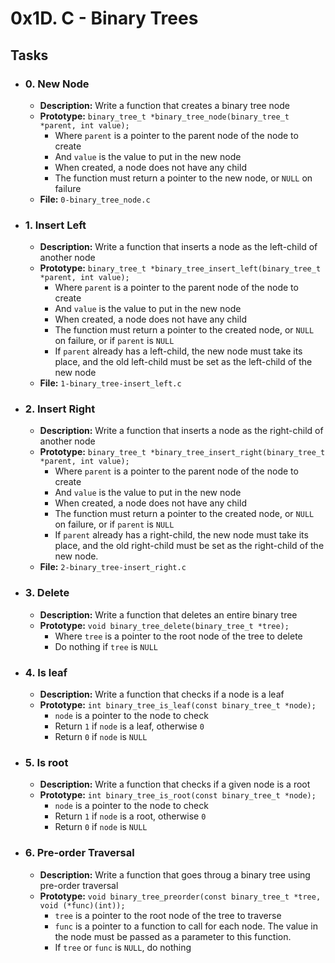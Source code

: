 # 0x1D. C - Binary Trees

## Tasks
* ### 0. New Node
  *	**Description:** Write a function that creates a binary tree node
  *	**Prototype:** `binary_tree_t *binary_tree_node(binary_tree_t *parent, int value);`
	- Where `parent` is a pointer to the parent node of the node to create
	- And `value` is the value to put in the new node
	- When created, a node does not have any child
	- The function must return a pointer to the new node, or `NULL` on failure
  * **File:** `0-binary_tree_node.c`

* ### 1. Insert Left
  *	**Description:** Write a function that inserts a node as the left-child of another node
  * **Prototype:** `binary_tree_t *binary_tree_insert_left(binary_tree_t *parent, int value);`
	- Where `parent` is a pointer to the parent node of the node to create
	- And `value` is the value to put in the new node
	- When created, a node does not have any child
	- The function must return a pointer to the created node, or `NULL` on failure, or if `parent` is `NULL`
	- If `parent` already has a left-child, the new node must take its place, and the old left-child must be set as the left-child of the new node
  * **File:** `1-binary_tree-insert_left.c`

* ### 2. Insert Right
  *	**Description:** Write a function that inserts a node as the right-child of another node
  *	**Prototype:** `binary_tree_t *binary_tree_insert_right(binary_tree_t *parent, int value);`
	- Where `parent` is a pointer to the parent node of the node to create
	- And `value` is the value to put in the new node
	- When created, a node does not have any child
	- The function must return a pointer to the created node, or `NULL` on failure, or if `parent` is `NULL`
	- If `parent` already has a right-child, the new node must take its place, and the old right-child must be set as the right-child of the new node.
  * **File:** `2-binary_tree-insert_right.c`

* ### 3. Delete
  * **Description:** Write a function that deletes an entire binary tree
  * **Prototype:** `void binary_tree_delete(binary_tree_t *tree);`
	- Where `tree` is a pointer to the root node of the tree to delete
	- Do nothing if `tree` is `NULL`

* ### 4. Is leaf
  * **Description:** Write a function that checks if a node is a leaf
  * **Prototype:** `int binary_tree_is_leaf(const binary_tree_t *node);`
    - `node` is a pointer to the node to check
    - Return `1` if `node` is a leaf, otherwise `0`
    - Return `0` if `node` is `NULL`

* ### 5. Is root
  * **Description:** Write a function that checks if a given node is a root
  * **Prototype:** `int binary_tree_is_root(const binary_tree_t *node);`
    - `node` is a pointer to the node to check
    - Return `1` if `node` is a root, otherwise `0`
    - Return `0` if `node` is `NULL`

* ### 6. Pre-order Traversal
  * **Description:** Write a function that goes throug a binary tree using pre-order traversal
  * **Prototype:** `void binary_tree_preorder(const binary_tree_t *tree, void (*func)(int));`
    - `tree` is a pointer to the root node of the tree to traverse
    - `func` is a pointer to a function to call for each node. The value in the node must be passed as a parameter to this function.
    - If `tree` or `func` is `NULL`, do nothing
